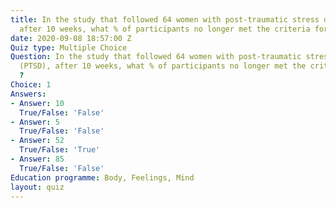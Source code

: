 ```yaml
---
title: In the study that followed 64 women with post-traumatic stress disorder (PTSD),
  after 10 weeks, what % of participants no longer met the criteria for PTSD ?
date: 2020-09-08 18:57:00 Z
Quiz type: Multiple Choice
Question: In the study that followed 64 women with post-traumatic stress disorder
  (PTSD), after 10 weeks, what % of participants no longer met the criteria for PTSD
  ?
Choice: 1
Answers:
- Answer: 10
  True/False: 'False'
- Answer: 5
  True/False: 'False'
- Answer: 52
  True/False: 'True'
- Answer: 85
  True/False: 'False'
Education programme: Body, Feelings, Mind
layout: quiz
---
```


